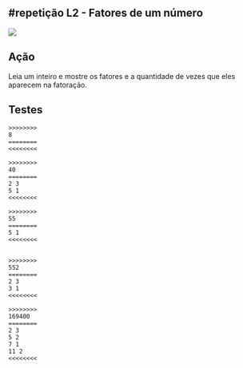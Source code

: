 ## #repetição L2 - Fatores de um número
![](https://raw.githubusercontent.com/qxcodefup/arcade/master/base/189/figura.jpg)

## Ação
Leia um inteiro e mostre os fatores e a quantidade de vezes que eles aparecem na fatoração.


## Testes
```
>>>>>>>>
8
========
<<<<<<<<

>>>>>>>>
40
========
2 3
5 1
<<<<<<<<

>>>>>>>>
55
========
5 1
<<<<<<<<


>>>>>>>>
552
========
2 3
3 1
<<<<<<<<

>>>>>>>>
169400
========
2 3
5 2
7 1
11 2
<<<<<<<<

```